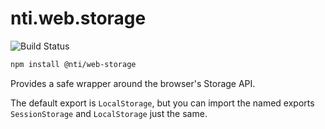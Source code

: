# nti.web.storage

![Build Status](https://github.com/NextThought/nti.web.storage/workflows/Tests/badge.svg)


```bash
npm install @nti/web-storage
```

Provides a safe wrapper around the browser's Storage API.

The default export is `LocalStorage`, but you can import the named exports `SessionStorage` and `LocalStorage` just the same.
